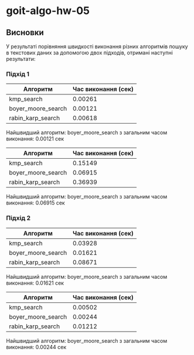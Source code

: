 # goit-algo-hw-05

## Висновки

У результаті порівняння швидкості виконання різних алгоритмів пошуку в текстових даних за допомогою двох підходів, отримані наступні результати:

### Підхід 1
| Алгоритм            | Час виконання (сек) |
|---------------------|----------------------| 
| kmp_search          | 0.00261              |
| boyer_moore_search  | 0.00121              |
| rabin_karp_search   | 0.00618              |

Найшвидший алгоритм: boyer_moore_search з загальним часом виконання: 0.00121 сек

| Алгоритм            | Час виконання (сек) |
|---------------------|----------------------| 
| kmp_search          | 0.15149              |
| boyer_moore_search  | 0.06915              |
| rabin_karp_search   | 0.36939              |

Найшвидший алгоритм: boyer_moore_search з загальним часом виконання: 0.06915 сек

### Підхід 2
| Алгоритм            | Час виконання (сек) |
|---------------------|----------------------| 
| kmp_search          | 0.03928              |
| boyer_moore_search  | 0.01621              |
| rabin_karp_search   | 0.08671              |

Найшвидший алгоритм: boyer_moore_search з загальним часом виконання: 0.01621 сек

| Алгоритм            | Час виконання (сек) |
|---------------------|----------------------| 
| kmp_search          | 0.00502              |
| boyer_moore_search  | 0.00244              |
| rabin_karp_search   | 0.01212              |

Найшвидший алгоритм: boyer_moore_search з загальним часом виконання: 0.00244 сек
